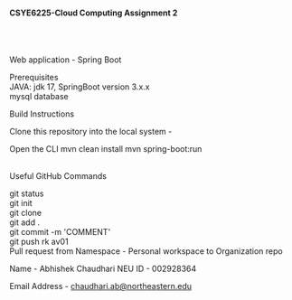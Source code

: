 <h4>CSYE6225-Cloud Computing Assignment 2</h4><br/><br/>

Web application - Spring Boot<br/>

Prerequisites<br/> JAVA: jdk 17, SpringBoot version 3.x.x<br/> mysql database<br/> 

Build Instructions<br/>

Clone this repository into the local system -  

Open the CLI
mvn clean install
mvn spring-boot:run


<br/> Useful GitHub Commands<br/>

git status<br/> git init<br/> git clone <br/> git add .<br/> git commit -m 'COMMENT'<br/> git push rk av01<br/> Pull request from Namespace - Personal workspace to Organization repo<br/>

Name - Abhishek Chaudhari
NEU ID - 002928364


Email Address - chaudhari.ab@northeastern.edu 

